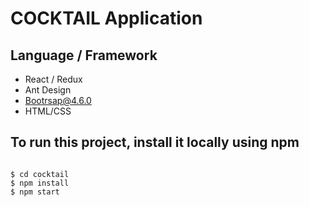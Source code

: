 # COCKTAIL Application

## Language / Framework

- React / Redux
- Ant Design
- Bootrsap@4.6.0
- HTML/CSS

## To run this project, install it locally using npm
```

$ cd cocktail
$ npm install
$ npm start
